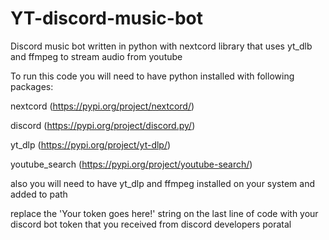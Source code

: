 # YT-discord-music-bot
Discord music bot written in python with nextcord library that uses yt_dlb and ffmpeg to stream audio from youtube


To run this code you will need to have python installed with following packages:


nextcord (https://pypi.org/project/nextcord/)


discord (https://pypi.org/project/discord.py/)


yt_dlp (https://pypi.org/project/yt-dlp/)


youtube_search (https://pypi.org/project/youtube-search/)



also you will need to have yt_dlp and ffmpeg installed on your system and added to path



replace the 'Your token goes here!' string on the last line of code with your discord bot token that you received from discord developers poratal
